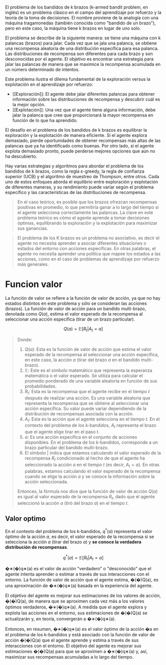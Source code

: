 El problema de los bandidos de k brazos (k-armed bandit problem, en inglés) es un problema clásico en el campo del aprendizaje por refuerzo y la teoría de la toma de decisiones. El nombre proviene de la analogía con una máquina tragamonedas (también conocida como "bandido de un brazo"), pero en este caso, la máquina tiene k brazos en lugar de uno solo.

El problema se describe de la siguiente manera: se tiene una máquina con k palancas (brazos) para jalar. Cada vez que se jala una palanca, se obtiene una recompensa aleatoria de una distribución específica para esa palanca. Las distribuciones de recompensa son diferentes para cada brazo y son desconocidas por el agente. El objetivo es encontrar una estrategia para jalar las palancas de manera que se maximice la recompensa acumulada en un número determinado de intentos.

Este problema ilustra el dilema fundamental de la exploración versus la explotación en el aprendizaje por refuerzo:

-   [[Exploración]]: El agente debe jalar diferentes palancas para obtener información sobre las distribuciones de recompensa y descubrir cuál es la mejor opción.
-   [[Explotación]]: Una vez que el agente tiene alguna información, debe jalar la palanca que cree que proporcionará la mayor recompensa en función de lo que ha aprendido.

El desafío en el problema de los bandidos de k brazos es equilibrar la exploración y la explotación de manera eficiente. Si el agente explora demasiado, pierde oportunidades de obtener recompensas más altas de las palancas que ya ha identificado como buenas. Por otro lado, si el agente explota demasiado pronto, puede perderse mejores opciones que aún no ha descubierto.

Hay varias estrategias y algoritmos para abordar el problema de los bandidos de k brazos, como la regla ε-greedy, la regla de confianza superior (UCB) y el algoritmo de muestreo de Thompson, entre otros. Cada uno de estos enfoques aborda el equilibrio entre exploración y explotación de diferentes maneras, y su rendimiento puede variar según el problema específico y las características de las distribuciones de recompensa.

> En el caso teórico, es posible que los brazos ofrezcan recompensas positivas en promedio, lo que permitiría ganar a lo largo del tiempo si el agente selecciona correctamente las palancas. La clave en este problema teórico es cómo el agente aprende a tomar decisiones óptimas, equilibrando la exploración y la explotación para maximizar sus ganancias.

> El problema de los K brazos es un problema no asociativo, es decir el agente no necesita aprender a asociar diferentes situaciones o estados del entorno con acciones específicas. En otras palabras, el agente no necesita aprender una política que mapee los estados a las acciones, como en el caso de problemas de aprendizaje por refuerzo más generales.


# Funcion valor

La función de valor se refiere a la función de valor de acción, ya que no hay estados distintos en este problema y sólo se consideran las acciones (brazos). La función de valor de acción para un bandido multi-brazo, denotada como $Q(a)$, estima el valor esperado de la recompensa al seleccionar una acción específica (tirar de un brazo particular).

$$
Q(a) = \mathbb{E}[R_t | A_t = a]
$$
> Donde:
> 1. $Q(a)$: Esta es la función de valor de acción que estima el valor esperado de la recompensa al seleccionar una acción específica, en este caso, la acción $a$ (tirar del brazo $a$ en el bandido multi-brazo).
> 2. $\mathbb{E}$: Este es el símbolo matemático que representa la esperanza matemática o el valor esperado. Se utiliza para calcular el promedio ponderado de una variable aleatoria en función de sus probabilidades.
> 3. $R_t$: Esta es la recompensa que el agente recibe en el tiempo $t$ después de realizar una acción. Es una variable aleatoria que representa la recompensa que se obtiene al seleccionar una acción específica. Su valor puede variar dependiendo de la distribución de recompensas asociada con la acción.
> 4. $A_t$: Esta es la acción que el agente selecciona en el tiempo $t$. En el contexto del problema de los k-bandidos, $A_t$ representa el brazo que el agente elige tirar en el paso $t$.
> 5. $a$: Es una acción específica en el conjunto de acciones disponibles. En el problema de los k-bandidos, corresponde a un brazo particular del bandido multi-brazo.
> 6. El símbolo | indica que estamos calculando el valor esperado de la recompensa $R_t$ condicionado al hecho de que el agente ha seleccionado la acción $a$ en el tiempo $t$ (es decir, $A_t = a$). En otras palabras, estamos calculando el valor esperado de la recompensa cuando se elige la acción $a$ y se conoce la información sobre la acción seleccionada.
> 
> Entonces, la fórmula nos dice que la función de valor de acción $Q(a)$ es igual al valor esperado de la recompensa $R_t​$, dado que el agente seleccionó la acción $a$ (tiró del brazo $a$) en el tiempo $t$.

## Valor optimo

En el contexto del problema de los k-bandidos, $q^*(a)$ representa el valor óptimo de la acción $a$, es decir, el valor esperado de la recompensa si se selecciona la acción $a$ (tirar del brazo $a$) y **se conoce la verdadera distribución de recompensas**.

$$
q^*(a) = \mathbb{E}[R_t | A_t = a]
$$


�∗(�)q∗(a) es el valor de acción "verdadero" o "desconocido" que el agente intenta aprender o estimar a través de sus interacciones con el entorno. La función de valor de acción que el agente estima, �(�)Q(a), es una aproximación de �∗(�)q∗(a) basada en la experiencia del agente.

El objetivo del agente es mejorar sus estimaciones de los valores de acción, �(�)Q(a), de manera que se aproximen cada vez más a los valores óptimos verdaderos, �∗(�)q∗(a). A medida que el agente explora y explota las acciones en el entorno, sus estimaciones de �(�)Q(a) se actualizarán y, en teoría, convergerán a �∗(�)q∗(a).

Entonces, en resumen, �∗(�)q∗(a) es el valor óptimo de la acción �a en el problema de los k-bandidos y está asociado con la función de valor de acción �(�)Q(a) que el agente aprende y estima a través de sus interacciones con el entorno. El objetivo del agente es mejorar sus estimaciones �(�)Q(a) para que se aproximen a �∗(�)q∗(a) y, así, maximizar sus recompensas acumuladas a lo largo del tiempo.